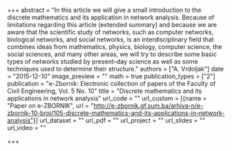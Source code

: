 +++
abstract = "In this article we will give a small introduction to the discrete mathematics and its application in network analysis. Because of limitations regarding this article (extended summary) and because we are aware that the scientific study of networks, such as computer networks, biological networks, and social networks, is an interdisciplinary field that combines ideas from mathematics, physics, biology, computer science, the social sciences, and many other areas, we will try to describe some basic types of networks studied by present–day science as well as some techniques used to determine their structure."
authors = ["A. Vrdoljak"]
date = "2015-12-10"
image_preview = ""
math = true
publication_types = ["2"]
publication = "e-Zbornik: Electronic collection of papers of the Faculty of Civil Engineering, Vol. 5 No. 10"
title = "Discrete mathematics and its applications in network analysis"
url_code = ""
url_custom = [{name = "Paper on e-ZBORNIK", url = "http://e-zbornik.gf.sum.ba/arhiva-n/e-zbornik-10-broj/105-discrete-mathematics-and-its-applications-in-network-analysis"}]
url_dataset = ""
url_pdf = ""
url_project = ""
url_slides = ""
url_video = ""

+++
